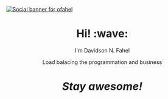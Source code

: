 [![Social banner for ofahel](https://i.imgur.com/a0TxvzV.png)](https://github.com/ofahel)
<h1 align='center'> Hi! :wave:</h1>
<p align='center'>
I'm Davidson N. Fahel
</p>
<p align='center'>Load balacing the programmation and business</p>

<h1 align='center'><i>Stay awesome!</i></h1>
